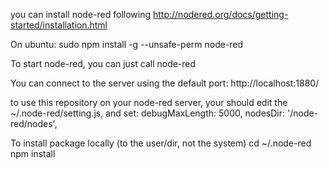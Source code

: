 you can install node-red following http://nodered.org/docs/getting-started/installation.html

On ubuntu:
sudo npm install -g --unsafe-perm node-red

To start node-red, you can just call node-red

You can connect to the server using the default port:
http://localhost:1880/


to use this repository on your node-red server, your should edit the ~/.node-red/setting.js, and set:
    debugMaxLength: 5000,
    nodesDir: '<your git full dir>/node-red/nodes',

To install package locally (to the user/dir, not the system)
cd ~/.node-red
npm install <package>

